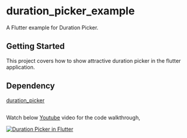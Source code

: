 # duration_picker_example

A Flutter example for Duration Picker.

## Getting Started

This project covers how to show attractive duration picker in the flutter application.


## Dependency

[duration_picker](https://pub.dev/packages/duration_picker)
	
##

Watch below [Youtube](https://www.youtube.com/watch?v=iiL065berk8) video for the code walkthrough,

[![Duration Picker in Flutter](https://img.youtube.com/vi/iiL065berk8/0.jpg)](https://www.youtube.com/watch?v=iiL065berk8)
